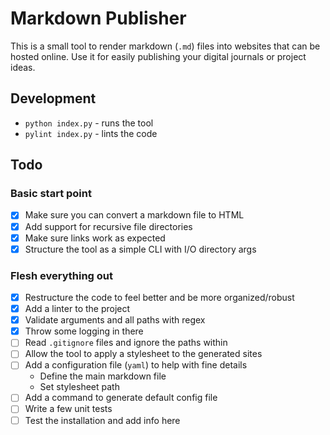 # Markdown Publisher
This is a small tool to render markdown (`.md`) files into websites that can be hosted online.
Use it for easily publishing your digital journals or project ideas.

## Development
- `python index.py` - runs the tool
- `pylint index.py` - lints the code

## Todo
### Basic start point
- [x] Make sure you can convert a markdown file to HTML
- [x] Add support for recursive file directories
- [x] Make sure links work as expected
- [x] Structure the tool as a simple CLI with I/O directory args

### Flesh everything out
- [x] Restructure the code to feel better and be more organized/robust
- [x] Add a linter to the project
- [x] Validate arguments and all paths with regex
- [x] Throw some logging in there
- [ ] Read `.gitignore` files and ignore the paths within
- [ ] Allow the tool to apply a stylesheet to the generated sites
- [ ] Add a configuration file (`yaml`) to help with fine details
  - Define the main markdown file
  - Set stylesheet path
- [ ] Add a command to generate default config file
- [ ] Write a few unit tests
- [ ] Test the installation and add info here